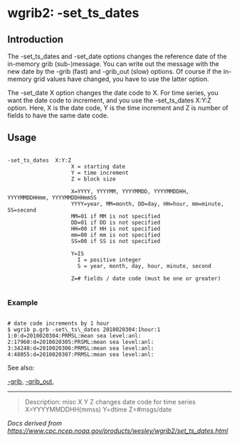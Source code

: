 # wgrib2: -set_ts_dates

## Introduction

The -set_ts_dates and -set_date options
changes the reference date of the in-memory grib (sub-)message. You can write out the message
with the new date by the -grib (fast) and
-grib_out (slow) options. Of course if the in-memory
grid values have changed, you have to use the latter option.

The -set_date X option changes the date code to X.
For time series, you want the date code to increment, and you use the
-set_ts_dates X:Y:Z option. Here, X is the date code,
Y is the time increment and Z is number of fields to have the same
date code.

## Usage

```

-set_ts_dates  X:Y:Z
                    X = starting date
                    Y = time increment
                    Z = block size

                    X=YYYY, YYYYMM, YYYYMMDD, YYYYMMDDHH, YYYYMMDDHHmm, YYYYMMDDHHmmSS
                    YYYY=year, MM=month, DD=day, HH=hour, mm=minute, SS=second
                    MM=01 if MM is not specified
                    DD=01 if DD is not specified
                    HH=00 if HH is not specified
                    mm=00 if mm is not specified
                    SS=00 if SS is not specified

                    Y=IS
                      I = positive integer
                      S = year, month, day, hour, minute, second

                    Z=# fields / date code (must be one or greater)


```

### Example

```

# date code increments by 1 hour
$ wgrib p.grb -set\_ts\_dates 2010020304:1hour:1
1:0:d=2010020304:PRMSL:mean sea level:anl:
2:17960:d=2010020305:PRSML:mean sea level:anl:
3:34248:d=2010020306:PRMSL:mean sea level:anl:
4:48055:d=2010020307:PRMSL:mean sea level:anl:

```

See also:

[-grib](grib.md),
[-grib_out](grib_out.md),

---

> Description: misc X Y Z changes date code for time series X=YYYYMMDDHH(mmss) Y=dtime Z=#msgs/date

_Docs derived from <https://www.cpc.ncep.noaa.gov/products/wesley/wgrib2/set_ts_dates.html>_
